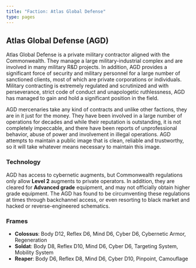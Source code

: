 ```yaml
---
title: "Faction: Atlas Global Defense"
type: pages
---
```

## Atlas Global Defense (AGD)
Atlas Global Defense is a private military contractor aligned with the Commonwealth. They manage a large military-industrial complex and are involved in many military R&D projects. In addition, AGD provides a significant force of security and military personnel for a large number of sanctioned clients, most of which are private corporations or individuals. Military contracting is extremely regulated and scrutinized and with perseverance, strict code of conduct and unapologetic ruthlessness, AGD has managed to gain and hold a significant position in the field.

AGD mercenaries take any kind of contracts and unlike other factions, they are in it just for the money. They have been involved in a large number of operations for decades and while their reputation is outstanding, it is not completely impeccable, and there have been reports of unprofessional behavior, abuse of power and involvement in illegal operations. AGD attempts to maintain a public image that is clean, reliable and trustworthy, so it will take whatever means necessary to maintain this image.

### Technology
AGD has access to cybernetic augments, but Commonwealth regulations only allow **Level 2** augments to private operators. In addition, they are cleared for **Advanced grade** equipment, and may not officially obtain higher grade equipment. The AGD has found to be circumventing these regulations at times through backchannel access, or even resorting to black market and hacked or reverse-engineered schematics.

### Frames
- **Colossus**: Body D12, Reflex D6, Mind D6, Cyber D6, Cybernetic Armor, Regeneration
- **Soldat**: Body D8, Reflex D10, Mind D6, Cyber D6, Targeting System, Mobility System
- **Reaper**: Body D6, Reflex D8, Mind D6, Cyber D10, Pinpoint, Camouflage